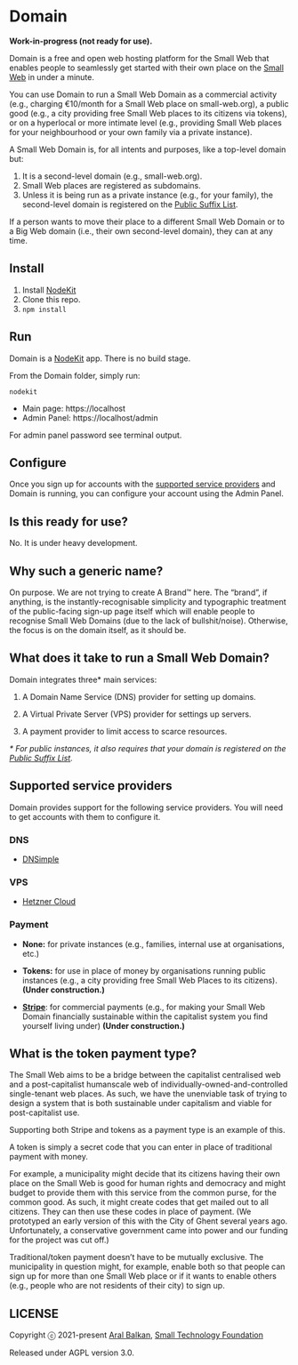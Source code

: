 # Domain

__Work-in-progress (not ready for use).__

Domain is a free and open web hosting platform for the Small Web that enables people to seamlessly get started with their own place on the [Small Web](https://small-tech.org/research-and-development) in under a minute.

You can use Domain to run a Small Web Domain as a commercial activity (e.g., charging €10/month for a Small Web place on small-web.org), a public good (e.g., a city providing free Small Web places to its citizens via tokens), or on a hyperlocal or more intimate level (e.g., providing Small Web places for your neighbourhood or your own family via a private instance).

A Small Web Domain is, for all intents and purposes, like a top-level domain but:

  1. It is a second-level domain (e.g., small-web.org).
  2. Small Web places are registered as subdomains.
  3. Unless it is being run as a private instance (e.g., for your family), the second-level domain is registered on the [Public Suffix List](https://publicsuffix.org/).

If a person wants to move their place to a different Small Web Domain or to a Big Web domain (i.e., their own second-level domain), they can at any time.

## Install

1. Install [NodeKit](https://github.com/small-tech/nodekit)
2. Clone this repo.
3. `npm install`

## Run

Domain is a [NodeKit](https://github.com/small-tech/nodekit) app. There is no build stage.

From the Domain folder, simply run:

```shell
nodekit
```

  - Main page: https://localhost
  - Admin Panel: https://localhost/admin

For admin panel password see terminal output.

## Configure

Once you sign up for accounts with the [supported service providers](#supported-service-providers) and Domain is running, you can configure your account using the Admin Panel.

## Is this ready for use?

No. It is under heavy development.

## Why such a generic name?

On purpose. We are not trying to create A Brand™ here. The “brand”, if anything, is the instantly-recognisable simplicity and typographic treatment of the public-facing sign-up page itself which will enable people to recognise Small Web Domains (due to the lack of bullshit/noise). Otherwise, the focus is on the domain itself, as it should be.

## What does it take to run a Small Web Domain?

Domain integrates three* main services:

1. A Domain Name Service (DNS) provider for setting up domains.

2. A Virtual Private Server (VPS) provider for settings up servers.

3. A payment provider to limit access to scarce resources.

_\* For public instances, it also requires that your domain is registered on the [Public Suffix List](https://publicsuffix.org/)._

## Supported service providers

Domain provides support for the following service providers. You will need to get accounts with them to configure it.

### DNS

  - [DNSimple](https://dnsimple.com)

### VPS

  - [Hetzner Cloud](https://www.hetzner.com/cloud)

### Payment

  - __None:__ for private instances (e.g., families, internal use at organisations, etc.)

  - __Tokens:__ for use in place of money by organisations running public instances (e.g., a city providing free Small Web Places to its citizens). __(Under construction.)__

  - __[Stripe](https://stripe.com)__: for commercial payments (e.g., for making your Small Web Domain financially sustainable within the capitalist system you find yourself living under) __(Under construction.)__

## What is the token payment type?

The Small Web aims to be a bridge between the capitalist centralised web and a post-capitalist humanscale web of individually-owned-and-controlled single-tenant web places. As such, we have the unenviable task of trying to design a system that is both sustainable under capitalism and viable for post-capitalist use.

Supporting both Stripe and tokens as a payment type is an example of this.

A token is simply a secret code that you can enter in place of traditional payment with money.

For example, a municipality might decide that its citizens having their own place on the Small Web is good for human rights and democracy and might budget to provide them with this service from the common purse, for the common good. As such, it might create codes that get mailed out to all citizens. They can then use these codes in place of payment. (We prototyped an early version of this with the City of Ghent several years ago. Unfortunately, a conservative government came into power and our funding for the project was cut off.)

Traditional/token payment doesn’t have to be mutually exclusive. The municipality in question might, for example, enable both so that people can sign up for more than one Small Web place or if it wants to enable others (e.g., people who are not residents of their city) to sign up.

## LICENSE

Copyright ⓒ 2021-present [Aral Balkan](https://ar.al), [Small Technology Foundation](https://small-tech.org)

Released under AGPL version 3.0.
